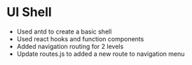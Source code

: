 # UI Shell
* Used antd to create a basic shell 
* Used react hooks and function components
* Added navigation routing for 2 levels
* Update routes.js to added a new route to navigation menu


